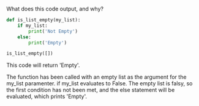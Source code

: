 What does this code output, and why?

```python
def is_list_empty(my_list):
    if my_list:
        print('Not Empty')
    else:
        print('Empty')

is_list_empty([])
```

This code will return 'Empty'.

The function has been called with an empty list as the argument for the my_list paramenter. if my_list evaluates to False. The empty list is falsy, so the first condition has not been met, and the else statement will be evaluated, which prints 'Empty'.